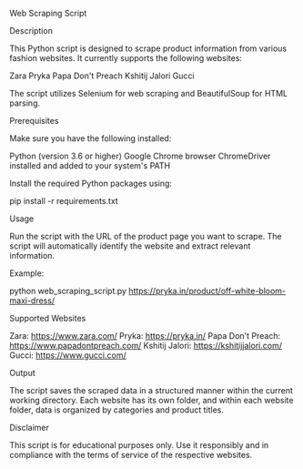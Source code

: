 Web Scraping Script

Description

This Python script is designed to scrape product information from various fashion websites. It currently supports the following websites:

Zara
Pryka
Papa Don't Preach
Kshitij Jalori
Gucci

The script utilizes Selenium for web scraping and BeautifulSoup for HTML parsing.

Prerequisites

Make sure you have the following installed:

Python (version 3.6 or higher)
Google Chrome browser
ChromeDriver installed and added to your system's PATH

Install the required Python packages using:

pip install -r requirements.txt

Usage

Run the script with the URL of the product page you want to scrape. The script will automatically identify the website and extract relevant information.

Example:

python web_scraping_script.py https://pryka.in/product/off-white-bloom-maxi-dress/

Supported Websites

Zara: https://www.zara.com/
Pryka: https://pryka.in/
Papa Don't Preach: https://www.papadontpreach.com/
Kshitij Jalori: https://kshitijjalori.com/
Gucci: https://www.gucci.com/

Output

The script saves the scraped data in a structured manner within the current working directory. Each website has its own folder, and within each website folder, data is organized by categories and product titles.

Disclaimer

This script is for educational purposes only. Use it responsibly and in compliance with the terms of service of the respective websites.
